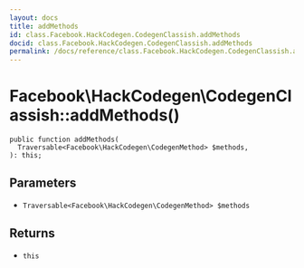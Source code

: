 ```yaml
---
layout: docs
title: addMethods
id: class.Facebook.HackCodegen.CodegenClassish.addMethods
docid: class.Facebook.HackCodegen.CodegenClassish.addMethods
permalink: /docs/reference/class.Facebook.HackCodegen.CodegenClassish.addMethods.md
---
```

# Facebook\\HackCodegen\\CodegenClassish::addMethods()




``` Hack
public function addMethods(
  Traversable<Facebook\HackCodegen\CodegenMethod> $methods,
): this;
```




## Parameters




+ ` Traversable<Facebook\HackCodegen\CodegenMethod> $methods `




## Returns




* ` this `
